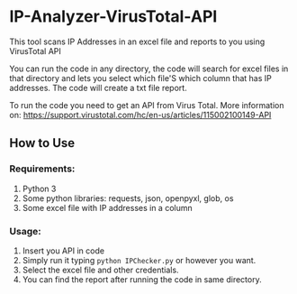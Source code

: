 # IP-Analyzer-VirusTotal-API

This tool scans IP Addresses in an excel file and reports to you using VirusTotal API

You can run the code in any directory, the code will search for excel files in that directory and lets you select which file'S which column that has IP addresses.
The code will create a txt file report.

To run the code you need to get an API from Virus Total. More information on: https://support.virustotal.com/hc/en-us/articles/115002100149-API

## How to Use

### Requirements:
1. Python 3
2. Some python libraries: requests, json, openpyxl, glob, os
3. Some excel file with IP addresses in a column

### Usage:
1. Insert you API in code
2. Simply run it typing ```python IPChecker.py``` or however you want.
3. Select the excel file and other credentials.
4. You can find the report after running the code in same directory.
